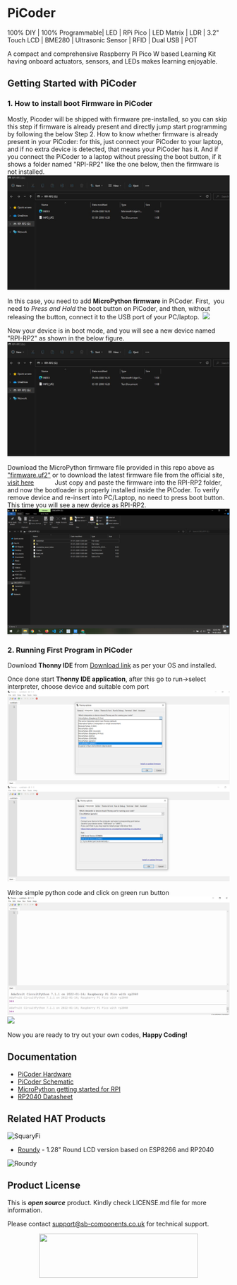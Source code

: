 # PiCoder
100% DIY | 100% Programmable| LED | RPi Pico | LED Matrix | LDR | 3.2" Touch LCD | BME280 | Ultrasonic Sensor | RFID | Dual USB | POT

A compact and comprehensive Raspberry Pi Pico W based Learning Kit having onboard actuators, sensors, and LEDs makes learning enjoyable.

## Getting Started with PiCoder  
### 1. How to install boot Firmware in PiCoder

Mostly, Picoder will be shipped with firmware pre-installed, so you can skip this step if firmware is already present and directly jump start programming by following the below Step 2.
How to know whether firmware is already present in your PiCoder: for this, just connect your PiCoder to your laptop, and if no extra device is detected, that means your PiCoder has it.
And if you connect the PiCoder to a laptop without pressing the boot button, if it shows a folder named "RPI-RP2" like the one below, then the firmware is not installed.
<img src= "https://github.com/sbcshop/PiCoder-Software/blob/main/images/RPI_folder.jpg" />

In this case, you need to add **MicroPython firmware** in PiCoder. First,  you need to *Press and Hold* the boot button on PiCoder, and then, without releasing the button, connect it to the USB port of your PC/laptop. 
<img src= "https://github.com/sbcshop/HackyPi-Software/blob/main/images/HackyPi_bootloader_install.gif" />

Now your device is in boot mode, and you will see a new device named "RPI-RP2" as shown in the below figure.
<img src= "https://github.com/sbcshop/PiCoder-Software/blob/main/images/RPI_folder.jpg" />

Download the MicroPython firmware file provided in this repo above as ["firmware.uf2"](https://github.com/sbcshop/HackyPi-Software/blob/main/firmware.uf2)
or to download the latest firmware file from the official site, [visit here](https://micropython.org/download/rp2-pico-w/)     
     
Just copy and paste the firmware into the RPI-RP2 folder, and now the bootloader is properly installed inside the PiCoder. To verify remove device and re-insert into PC/Laptop, no need to press boot button. This time you will see a new device as RPI-RP2.
<img src= "https://github.com/sbcshop/RoundyPi/blob/main/images/img11.png" />


### 2. Running First Program in PiCoder
Download **Thonny IDE** from [Download link](https://thonny.org/) as per your OS and installed.

Once done start **Thonny IDE application**, after this go to run->select interpreter, choose device and suitable com port
    <img src= "https://github.com/sbcshop/RoundyPi/blob/main/images/img18.png" />
    <img src= "https://github.com/sbcshop/RoundyPi/blob/main/images/img19.png" />
    
Write simple python code and click on green run button
    <img src= "https://github.com/sbcshop/RoundyPi/blob/main/images/img20.png" />
    <img src= "https://github.com/sbcshop/HackyPi-Software/blob/main/images/sample_hello_program.png" />

Now you are ready to try out your own codes, **Happy Coding!**

## Documentation

* [PiCoder Hardware]() 
* [PiCoder Schematic]() 
* [MicroPython getting started for RPI](https://docs.micropython.org/en/latest/rp2/quickref.html)
* [RP2040 Datasheet](https://github.com/sbcshop/HackyPi-Hardware/blob/main/Documents/rp2040-datasheet.pdf)


## Related HAT Products
 ![SquaryFi](https://cdn.shopify.com/s/files/1/1217/2104/products/2_12d19ffa-bcda-47bf-8ea9-bb76fc40aee3.png?v=1670307456&width=300)
 
 * [Roundy](https://shop.sb-components.co.uk/products/roundy?variant=39785171681363) - 1.28" Round LCD version based on ESP8266 and RP2040
 
 ![Roundy](https://cdn.shopify.com/s/files/1/1217/2104/products/roundypi.png?v=1650457581&width=300)

## Product License

This is ***open source*** product. Kindly check LICENSE.md file for more information.

Please contact support@sb-components.co.uk for technical support.
<p align="center">
  <img width="360" height="100" src="https://cdn.shopify.com/s/files/1/1217/2104/files/Logo_sb_component_3.png?v=1666086771&width=300">
</p>
